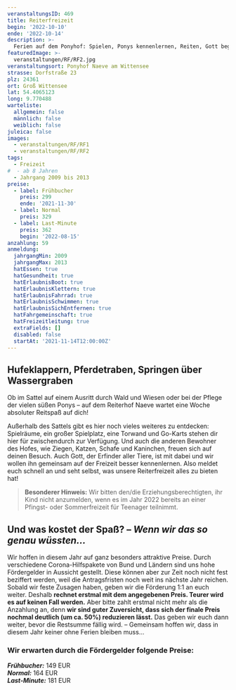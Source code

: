 ```yaml
---
veranstaltungsID: 469
title: Reiterfreizeit
begin: '2022-10-10'
ende: '2022-10-14'
description: >-
  Ferien auf dem Ponyhof: Spielen, Ponys kennenlernen, Reiten, Gott begegnen – Auf die Sattel, fertig, los!
featuredImage: >-
  veranstaltungen/RF/RF2.jpg
veranstaltungsort: Ponyhof Naeve am Wittensee
strasse: Dorfstraße 23
plz: 24361
ort: Groß Wittensee
lat: 54.4065123
long: 9.770488
warteliste:
  allgemein: false
  männlich: false
  weiblich: false
juleica: false
images:
  - veranstaltungen/RF/RF1
  - veranstaltungen/RF/RF2
tags:
  - Freizeit
#  - ab 8 Jahren
  - Jahrgang 2009 bis 2013
preise:
  - label: Frühbucher
    preis: 299
    ende: '2021-11-30'
  - label: Normal
    preis: 329
  - label: Last-Minute
    preis: 362
    begin: '2022-08-15'
anzahlung: 59
anmeldung:
  jahrgangMin: 2009
  jahrgangMax: 2013
  hatEssen: true
  hatGesundheit: true
  hatErlaubnisBoot: true
  hatErlaubnisKlettern: true
  hatErlaubnisFahrrad: true
  hatErlaubnisSchwimmen: true
  hatErlaubnisSichEntfernen: true
  hatFahrgemeinschaft: true
  hatFreizeitleitung: true
  extraFields: []
  disabled: false
  startAt: '2021-11-14T12:00:00Z'
---
```


## Hufeklappern, Pferdetraben, Springen über Wassergraben 

Ob im Sattel auf einem Ausritt durch Wald und Wiesen oder bei der Pflege der vielen süßen Ponys – auf dem Reiterhof Naeve wartet eine Woche absoluter Reitspaß auf dich! 

Außerhalb des Sattels gibt es hier noch vieles weiteres zu entdecken: Spielräume, ein großer Spielplatz, eine Torwand und Go-Karts stehen dir hier für zwischendurch zur Verfügung. Und auch die anderen Bewohner des Hofes, wie Ziegen, Katzen, Schafe und Kaninchen, freuen sich auf deinen Besuch. Auch Gott, der Erfinder aller Tiere, ist mit dabei und wir wollen ihn gemeinsam auf der Freizeit besser kennenlernen. 
Also meldet euch schnell an und seht selbst, was unsere Reiterfreizeit alles zu bieten hat! 

> **Besonderer Hinweis:**
> Wir bitten den/die Erziehungsberechtigten, ihr Kind nicht anzumelden, wenn es im Jahr 2022 bereits an einer Pfingst- oder Sommerfreizeit für Teenager teilnimmt.

<div class="foerdergelder-hinweis">
<v-alert type="info" text tile outlined>
<h2>Und was kostet der Spaß? – <i>Wenn wir das so genau wüssten...</i></h2>

Wir hoffen in diesem Jahr auf ganz besonders attraktive Preise. Durch verschiedene Corona-Hilfspakete von Bund und Ländern sind uns hohe Fördergelder in Aussicht gestellt. Diese können aber zur Zeit noch nicht fest beziffert werden, weil die Antragsfristen noch weit ins nächste Jahr reichen. Sobald wir feste Zusagen haben, geben wir die Förderung 1:1 an euch weiter. Deshalb **rechnet erstmal mit dem angegebenen Preis. Teurer wird es auf keinen Fall werden.** Aber bitte zahlt erstmal nicht mehr als die Anzahlung an, denn **wir sind guter Zuversicht, dass sich der finale Preis nochmal deutlich (um ca. 50%) reduzieren lässt.** Das geben wir euch dann weiter, bevor die Restsumme fällig wird. – Gemeinsam hoffen wir, dass in diesem Jahr keiner ohne Ferien bleiben muss...

### Wir erwarten durch die Fördergelder folgende Preise:  
***Frühbucher:*** 149 EUR  
***Normal:*** 164 EUR  
***Last-Minute:*** 181 EUR
</v-alert>
</div>
